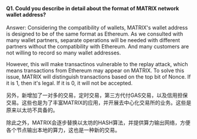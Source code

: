 #### Q1. Could you describe in detail about the format of MATRIX network wallet address?

Answer: Considering the compatibility of wallets, MATRIX's wallet address is designed to be of the same format as Ethereum. As we consulted with many wallet partners, separate operations will be needed with different partners without the  compatibility with Ethereum. And many customers are not willing to record so many wallet addresses.

However, this will make transactinos vulnerable to the replay attack, which means transactions from Ethereum may appear on MATRIX. To solve this issue, MATRIX will distinguish transactions based on the top bit of Nonce. If it is 1, then it's legal. If it is 0, it will not be accepted.



另外，新增加了一对多的交易，定时交易，第三方代付GAS交易，以及信用担保交易。这些也是为了丰富MATRIX的应用，并开展去中心化交易所的业务。这些是原来以太坊不具备的。

除此之外，MATRIX会逐步替换以太坊的HASH算法，并提供算力输出网络，方便各个节点输出本地的算力，这也是一种新的交易。